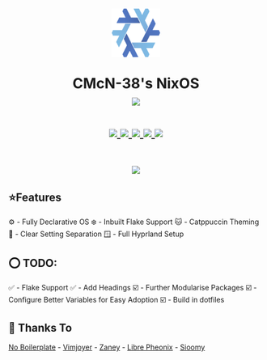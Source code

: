 <h1 align="center">
      <img src="https://raw.githubusercontent.com/NixOS/nixos-artwork/master/logo/nix-snowflake.svg" width="96px" height="96px" />
      <br>
  
  CMcN-38's NixOS <br>
  <img src="https://raw.githubusercontent.com/catppuccin/catppuccin/main/assets/palette/macchiato.png" width="600px" /> <br>
  <div align="center">

  <div align="center">
   <p></p>
   <a href="">
      <img src="https://img.shields.io/github/issues/CMcN-38/.nixos?color=fab387&labelColor=303446&style=for-the-badge">
   </a>
   <a href="https://github.com/CMcN-38/.nixos/">
      <img src="https://img.shields.io/github/stars/CMcN-38/.nixos?color=ca9ee6&labelColor=303446&style=for-the-badge">
   </a>
   <a href="https://github.com/CMcN-38/.nixos/">
      <img src="https://img.shields.io/github/repo-size/CMcN-38/.nixos?color=ea999c&labelColor=303446&style=for-the-badge">
   </a>
   <a href="https://github.com/CMcN-38/.nixos/blob/main/.github/LICENSE">
    <img src="https://img.shields.io/static/v1.svg?style=for-the-badge&label=License&message=GPL-3&logoColor=ca9ee6&colorA=313244&colorB=cba6f7"/>
   </a>
      <a = href="https://nixos.org">
      <img src="https://img.shields.io/badge/NixOS-unstable-blue.svg?style=for-the-badge&labelColor=303446&logo=NixOS&logoColor=white&color=91D7E3">
    </a>
   <br>
</div>
</h1>

<br>
</div>

<p align="center">
    <img src="https://github.com/CMcN-38/.nixos/blob/main/.github/assets/desktop_SS.png" width= "800px" /> <br>
</p>

## ⭐Features
⚙️ - Fully Declarative OS
❄️ - Inbuilt Flake Support
🐱 - Catppuccin Theming
🍚 - Clear Setting Separation
🪟 - Full Hyprland Setup


## ⭕ TODO:
✅ - Flake Support
✅ - Add Headings
☑️ - Further Modularise Packages
☑️ - Configure Better Variables for Easy Adoption
☑️ - Build in dotfiles 


## 🩵 Thanks To
[No Boilerplate](https://github.com/0atman) -
[Vimjoyer](https://github.com/vimjoyer) -
[Zaney](https://gitlab.com/Zaney) -
[Libre Pheonix](https://github.com/librephoenix) -
[Sioomy](https://github.com/sioodmy)

